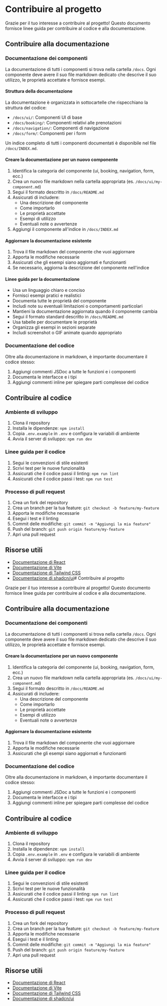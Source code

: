 # Contribuire al progetto

Grazie per il tuo interesse a contribuire al progetto! Questo documento fornisce linee guida per contribuire al codice e alla documentazione.

## Contribuire alla documentazione

### Documentazione dei componenti

La documentazione di tutti i componenti si trova nella cartella `/docs`. Ogni componente deve avere il suo file markdown dedicato che descrive il suo utilizzo, le proprietà accettate e fornisce esempi.

#### Struttura della documentazione

La documentazione è organizzata in sottocartelle che rispecchiano la struttura del codice:

- `/docs/ui/`: Componenti UI di base
- `/docs/booking/`: Componenti relativi alle prenotazioni
- `/docs/navigation/`: Componenti di navigazione
- `/docs/form/`: Componenti per i form

Un indice completo di tutti i componenti documentati è disponibile nel file `/docs/INDEX.md`.

#### Creare la documentazione per un nuovo componente

1. Identifica la categoria del componente (ui, booking, navigation, form, ecc.)
2. Crea un nuovo file markdown nella cartella appropriata (es. `/docs/ui/my-component.md`)
3. Segui il formato descritto in `/docs/README.md`
4. Assicurati di includere:
   - Una descrizione del componente
   - Come importarlo
   - Le proprietà accettate
   - Esempi di utilizzo
   - Eventuali note o avvertenze
5. Aggiungi il componente all'indice in `/docs/INDEX.md`

#### Aggiornare la documentazione esistente

1. Trova il file markdown del componente che vuoi aggiornare
2. Apporta le modifiche necessarie
3. Assicurati che gli esempi siano aggiornati e funzionanti
4. Se necessario, aggiorna la descrizione del componente nell'indice

#### Linee guida per la documentazione

- Usa un linguaggio chiaro e conciso
- Fornisci esempi pratici e realistici
- Documenta tutte le proprietà del componente
- Includi note su eventuali limitazioni o comportamenti particolari
- Mantieni la documentazione aggiornata quando il componente cambia
- Segui il formato standard descritto in `/docs/README.md`
- Usa tabelle per documentare le proprietà
- Organizza gli esempi in sezioni separate
- Includi screenshot o GIF animate quando appropriato

### Documentazione del codice

Oltre alla documentazione in markdown, è importante documentare il codice stesso:

1. Aggiungi commenti JSDoc a tutte le funzioni e i componenti
2. Documenta le interfacce e i tipi
3. Aggiungi commenti inline per spiegare parti complesse del codice

## Contribuire al codice

### Ambiente di sviluppo

1. Clona il repository
2. Installa le dipendenze: `npm install`
3. Copia `.env.example` in `.env` e configura le variabili di ambiente
4. Avvia il server di sviluppo: `npm run dev`

### Linee guida per il codice

1. Segui le convenzioni di stile esistenti
2. Scrivi test per le nuove funzionalità
3. Assicurati che il codice passi il linting: `npm run lint`
4. Assicurati che il codice passi i test: `npm run test`

### Processo di pull request

1. Crea un fork del repository
2. Crea un branch per la tua feature: `git checkout -b feature/my-feature`
3. Apporta le modifiche necessarie
4. Esegui i test e il linting
5. Commit delle modifiche: `git commit -m "Aggiungi la mia feature"`
6. Push del branch: `git push origin feature/my-feature`
7. Apri una pull request

## Risorse utili

- [Documentazione di React](https://reactjs.org/docs/getting-started.html)
- [Documentazione di Vite](https://vitejs.dev/guide/)
- [Documentazione di Tailwind CSS](https://tailwindcss.com/docs)
- [Documentazione di shadcn/ui](https://ui.shadcn.com/docs)# Contribuire al progetto

Grazie per il tuo interesse a contribuire al progetto! Questo documento fornisce linee guida per contribuire al codice e alla documentazione.

## Contribuire alla documentazione

### Documentazione dei componenti

La documentazione di tutti i componenti si trova nella cartella `/docs`. Ogni componente deve avere il suo file markdown dedicato che descrive il suo utilizzo, le proprietà accettate e fornisce esempi.

#### Creare la documentazione per un nuovo componente

1. Identifica la categoria del componente (ui, booking, navigation, form, ecc.)
2. Crea un nuovo file markdown nella cartella appropriata (es. `/docs/ui/my-component.md`)
3. Segui il formato descritto in `/docs/README.md`
4. Assicurati di includere:
   - Una descrizione del componente
   - Come importarlo
   - Le proprietà accettate
   - Esempi di utilizzo
   - Eventuali note o avvertenze

#### Aggiornare la documentazione esistente

1. Trova il file markdown del componente che vuoi aggiornare
2. Apporta le modifiche necessarie
3. Assicurati che gli esempi siano aggiornati e funzionanti

### Documentazione del codice

Oltre alla documentazione in markdown, è importante documentare il codice stesso:

1. Aggiungi commenti JSDoc a tutte le funzioni e i componenti
2. Documenta le interfacce e i tipi
3. Aggiungi commenti inline per spiegare parti complesse del codice

## Contribuire al codice

### Ambiente di sviluppo

1. Clona il repository
2. Installa le dipendenze: `npm install`
3. Copia `.env.example` in `.env` e configura le variabili di ambiente
4. Avvia il server di sviluppo: `npm run dev`

### Linee guida per il codice

1. Segui le convenzioni di stile esistenti
2. Scrivi test per le nuove funzionalità
3. Assicurati che il codice passi il linting: `npm run lint`
4. Assicurati che il codice passi i test: `npm run test`

### Processo di pull request

1. Crea un fork del repository
2. Crea un branch per la tua feature: `git checkout -b feature/my-feature`
3. Apporta le modifiche necessarie
4. Esegui i test e il linting
5. Commit delle modifiche: `git commit -m "Aggiungi la mia feature"`
6. Push del branch: `git push origin feature/my-feature`
7. Apri una pull request

## Risorse utili

- [Documentazione di React](https://reactjs.org/docs/getting-started.html)
- [Documentazione di Vite](https://vitejs.dev/guide/)
- [Documentazione di Tailwind CSS](https://tailwindcss.com/docs)
- [Documentazione di shadcn/ui](https://ui.shadcn.com/docs)